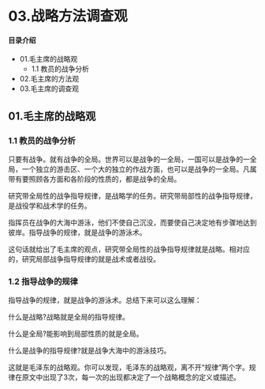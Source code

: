 # 03.战略方法调查观
#### 目录介绍
- 01.毛主席的战略观
  - 1.1 教员的战争分析
- 02.毛主席的方法观
- 03.毛主席的调查观



## 01.毛主席的战略观

### 1.1 教员的战争分析

只要有战争。就有战争的全局。世界可以是战争的一全局，一国可以是战争的一全局，一个独立的游击区、一个大的独立的作战方面，也可以是战争的一全局。凡属带有要照顾各方面和各阶段的性质的，都是战争的全局。

研究带全局性的战争指导规律，是战略学的任务。研究带局部性的战争指导规律，是战役学和战术学的任务。

指挥员在战争的大海中游泳，他们不使自己沉没，而要使自己决定地有步骤地达到彼岸。指导战争的规律，就是战争的游泳术。

这句话就给出了毛主席的观点，研究带全局性的战争指导规律就是战略。相对应的，研究局部战争指导规律的就是战术或者战役。

### 1.2 指导战争的规律

指导战争的规律，就是战争的游泳术。总结下来可以这么理解：

什么是战略?战略就是全局的指导规律。

什么是全局?能影响到局部性质的就是全局。

什么是战争的指导规律?就是战争大海中的游泳技巧。

这就是毛泽东的战略观。你可以发现，毛泽东的战略观，离不开“规律”两个字。规律在原文中出现了3次，每一次的出现都决定了一个战略概念的定义或描述。




